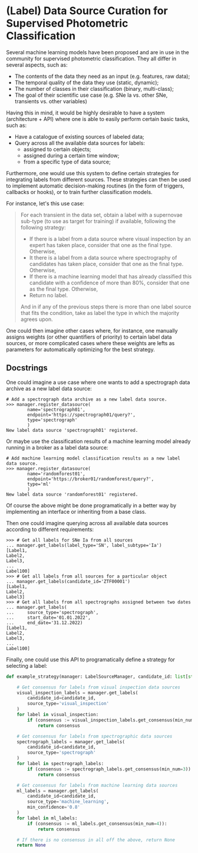 # (Label) Data Source Curation for Supervised Photometric Classification

<!-- This topic would be more focused on developing a solution (an architecture and API) rather than testing a scientific hypothesis.

The idea is that several ML models have been proposed in the community for  -->

Several machine learning models have been proposed and are in use in the community for supervised photometric classification. They all differ in several aspects, such as:

- The contents of the data they need as an input (e.g. features, raw data);
- The temporal quality of the data they use (static, dynamic);
- The number of classes in their classification (binary, multi-class);
- The goal of their scientific use case (e.g. SNe Ia vs. other SNe, transients vs. other variables)

Having this in mind, it would be highly desirable to have a system (architecture + API) where one is able to easily perform certain basic tasks, such as:

- Have a catalogue of existing sources of labeled data;
- Query across all the available data sources for labels:
    - assigned to certain objects;
    - assigned during a certain time window;
    - from a specific type of data source;

Furthermore, one would use this system to define certain strategies for integrating labels from different sources. These strategies can then be used to implement automatic decision-making routines (in the form of triggers, callbacks or hooks), or to train further classification models.

For instance, let's this use case:

> For each transient in the data set, obtain a label with a supernovae sub-type (to use as target for training) if available, following the following strategy:
> * If there is a label from a data source where visual inspection by an expert has taken place, consider that one as the final type. Otherwise,
> * It there is a label from a data source where spectrography of candidates has taken place, consider that one as the final type. Otherwise,
> * If there is a machine learning model that has already classified this candidate with a confidence of more than 80%, consider that one as the final type. Otherwise,
> * Return no label.
>
> And in if any of the previous steps there is more than one label source that fits the condition, take as label the type in which the majority agrees upon.

One could then imagine other cases where, for instance, one manually assigns weights (or other quantifiers of priority) to certain label data sources, or more complicated cases where these weights are lefts as parameters for automatically optimizing for the best strategy.

## Docstrings

One could imagine a use case where one wants to add a spectrograph data archive as a new label data source:
```
# Add a spectrograph data archive as a new label data source.
>>> manager.register_datasource(
        name='spectrograph01',
        endpoint='https://spectrograph01/query?',
        type='spectrograph'
        )
New label data source 'spectrograph01' registered.
```

Or maybe use the classification results of a machine learning model already running in a broker as a label data source:
```
# Add machine learning model classification results as a new label data source.
>>> manager.register_datasource(
        name='randomforest01',
        endpoint='https://broker01/randomforest/query?',
        type='ml'
        )
New label data source 'randomforest01' registered.
```

Of course the above might be done programatically in a better way by implementing an interface or inheriting from a base class.

Then one could imagine querying across all available data sources according to different requirements:

```
>>> # Get all labels for SNe Ia from all sources
... manager.get_labels(label_type='SN', label_subtype='Ia')
[Label1,
Label2,
Label3,
...
Label100]
>>> # Get all labels from all sources for a particular object
... manager.get_labels(candidate_id='ZTF00001')
[Label1,
Label2,
Label3]
>>> # Get all labels from all spectrographs assigned between two dates
... manager.get_labels(
...     source_type='spectrograph',
...     start_date='01.01.2022',
...     end_date='31.12.2022)
[Label1,
Label2,
Label3,
...
Label100]
```

Finally, one could use this API to programatically define a strategy for selecting a label:

```python
def example_strategy(manager: LabelSourceManager, candidate_id: list[str]) -> Label:

    # Get consensus for labels from visual inspection data sources
    visual_inspection_labels = manager.get_labels(
        candidate_id=candidate_id,
        source_type='visual_inspection'
    )
    for label in visual_inspection:
        if (consensus := visual_inspection_labels.get_consensus(min_num=2)):
            return consensus

    # Get consensus for labels from spectrographic data sources
    spectrograph_labels = manager.get_labels(
        candidate_id=candidate_id,
        source_type='spectrograph'
    )
    for label in spectrograph_labels:
        if (consensus := spectrograph_labels.get_consensus(min_num=3)):
            return consensus

    # Get consensus for labels from machine learning data sources
    ml_labels = manager.get_labels(
        candidate_id=candidate_id,
        source_type='machine_learning',
        min_confidence='0.8'
    )
    for label in ml_labels:
        if (consensus := ml_labels.get_consensus(min_num=4)):
            return consensus

    # If there is no consensus in all off the above, return None
    return None

```
